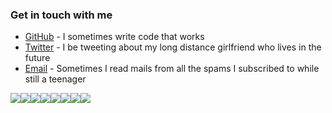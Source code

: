 ### Get in touch with me

* [GitHub](https://github.com/BaharaJr) - I sometimes write code that works
* [Twitter](https://twitter.com/BaharaJr) - I be tweeting about my long distance girlfriend who lives in the future
* [Email](mailto:bennybenester@gmail.com) - Sometimes I read mails from all the spams I subscribed to while still a teenager

>


[![](https://sourcerer.io/fame/BaharaJr/BaharaJr/checky-my-recipe/images/0)](https://sourcerer.io/fame/BaharaJr/BaharaJr/checky-my-recipe/links/0)[![](https://sourcerer.io/fame/BaharaJr/BaharaJr/checky-my-recipe/images/1)](https://sourcerer.io/fame/BaharaJr/BaharaJr/checky-my-recipe/links/1)[![](https://sourcerer.io/fame/BaharaJr/BaharaJr/checky-my-recipe/images/2)](https://sourcerer.io/fame/BaharaJr/BaharaJr/checky-my-recipe/links/2)[![](https://sourcerer.io/fame/BaharaJr/BaharaJr/checky-my-recipe/images/3)](https://sourcerer.io/fame/BaharaJr/BaharaJr/checky-my-recipe/links/3)[![](https://sourcerer.io/fame/BaharaJr/BaharaJr/checky-my-recipe/images/4)](https://sourcerer.io/fame/BaharaJr/BaharaJr/checky-my-recipe/links/4)[![](https://sourcerer.io/fame/BaharaJr/BaharaJr/checky-my-recipe/images/5)](https://sourcerer.io/fame/BaharaJr/BaharaJr/checky-my-recipe/links/5)[![](https://sourcerer.io/fame/BaharaJr/BaharaJr/checky-my-recipe/images/6)](https://sourcerer.io/fame/BaharaJr/BaharaJr/checky-my-recipe/links/6)[![](https://sourcerer.io/fame/BaharaJr/BaharaJr/checky-my-recipe/images/7)](https://sourcerer.io/fame/BaharaJr/BaharaJr/checky-my-recipe/links/7)

